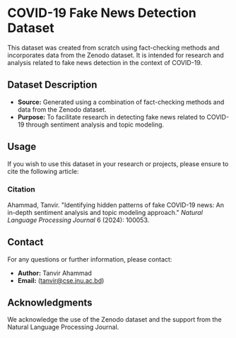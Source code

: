 # COVID-19 Fake News Detection Dataset

This dataset was created from scratch using fact-checking methods and incorporates data from the Zenodo dataset. It is intended for research and analysis related to fake news detection in the context of COVID-19.

## Dataset Description

- **Source:** Generated using a combination of fact-checking methods and data from the Zenodo dataset.
- **Purpose:** To facilitate research in detecting fake news related to COVID-19 through sentiment analysis and topic modeling.

## Usage

If you wish to use this dataset in your research or projects, please ensure to cite the following article:

### Citation

Ahammad, Tanvir. "Identifying hidden patterns of fake COVID-19 news: An in-depth sentiment analysis and topic modeling approach." *Natural Language Processing Journal* 6 (2024): 100053.



## Contact

For any questions or further information, please contact:

- **Author:** Tanvir Ahammad
- **Email:** (tanvir@cse.jnu.ac.bd)

## Acknowledgments

We acknowledge the use of the Zenodo dataset and the support from the Natural Language Processing Journal.

